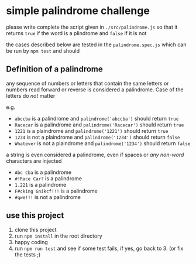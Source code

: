 
# simple palindrome challenge

please write complete the script given in `./src/palindrome.js` so that it returns `true` if the word is a plindrome and `false` if it is not

the cases described below are tested in the `palindrome.spec.js` which can be run by `npm test`  and should

## Definition of a palindrome

any sequence of numbers or letters that contain the same letters or numbers read forward or reverse is considered a palindrome. Case of the letters do _not_ matter

e.g.

- `abccba`  is a palindrome and `palindrome('abccba')` should return `true`
- `Racecar` is a palindrome and `palindrome('Racecar')`  should return `true`
- `1221` is a plaindrome  and `palindrome('1221')`  should return `true`
- `1234` is not a plaindrome and `palindrome('1234')` should return `false`
- `Whatever` is not a plaindrome and `palindrome('1234')` should return `false`

a string is even considered a palindrome, even if spaces or _any non-word_ characters are injected

- `Abc Cba`  is a palindrome
- `#!Race Car?`  is a palindrome
- `1.221`  is a palindrome
- `F#cking Gnikcf!!!` is a palindrome
- `#qwe!!!` is not a palindrome

## use this project

1. clone this project
2. run `npm install` in the root directory
3. happy coding
4. run `npm run test` and see if some test fails, if yes, go back to 3. (or fix the tests ;)
